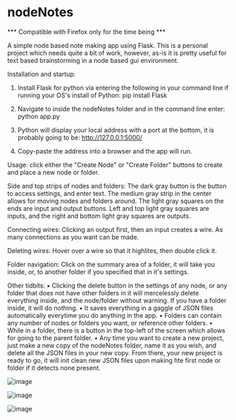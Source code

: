 # nodeNotes

*** Compatible with Firefox only for the time being ***

A simple node based note making app using Flask. This is a personal project which needs quite a bit of work, however, as-is it is pretty useful for text based brainstorming in a node based gui environment.

Installation and startup:
1) Install Flask for python via entering the following in your command line if running your OS's install of Python: pip install Flask

2) Navigate to inside the nodeNotes folder and in the command line enter: python app.py

3) Python will display your local address with a port at the bottom, it is probably going to be: http://127.0.0.1:5000/

4) Copy-paste the address into a browser and the app will run.

Usage: 
click either the "Create Node" or "Create Folder" buttons to create and place a new node or folder.

Side and top strips of nodes and folders: 
The dark gray button is the button to access settings, and enter text. The medium gray strip in the center allows for moving nodes and folders around. The light gray squares on the ends are input and output buttons. Left and top light gray squares are inputs, and the right and bottom light gray squares are outputs.

Connecting wires: 
Clicking an output first, then an input creates a wire. As many connections as you want can be made.

Deleting wires: 
Hover over a wire so that it highlites, then double click it.

Folder navigation: 
Click on the summary area of a folder, it will take you inside, or, to another folder if you specified that in it's settings.

Other tidbits: 
• Clicking the delete button in the settings of any node, or any folder that does not have other folders in it will mercelessly delete everything inside, and the node/folder without warning. If you have a folder inside, it will do nothing.
• It saves everything in a gaggle of JSON files automatically everytime you do anything in the app. 
• Folders can contain any number of nodes or folders you want, or reference other folders. 
• While in a folder, there is a button in the top-left of the screen which allows for going to the parent folder. 
• Any time you want to create a new project, just make a new copy of the nodeNotes folder, name it as you wish, and delete all the JSON files in your new copy. From there, your new project is ready to go, it will init clean new JSON files upon making hte first node or folder if it detects none present.

![image](https://user-images.githubusercontent.com/91503026/135016531-62a3995d-eda7-4650-b235-9e42feaec975.png)

![image](https://user-images.githubusercontent.com/91503026/135016548-15a855d0-6e6a-4c83-b66b-c2436fa37a15.png)

![image](https://user-images.githubusercontent.com/91503026/135016564-19c1261e-2394-43db-b0a8-8ae73c2ffbdf.png)


